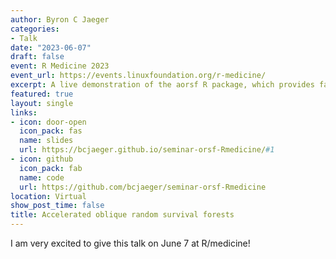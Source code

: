 ```yaml
---
author: Byron C Jaeger
categories:
- Talk
date: "2023-06-07"
draft: false
event: R Medicine 2023
event_url: https://events.linuxfoundation.org/r-medicine/
excerpt: A live demonstration of the aorsf R package, which provides fast routines to fit and interpret oblique random survival forests (RSFs). The talk also provides a light introduction to supervised learning, random forests, and oblique trees.
featured: true
layout: single
links:
- icon: door-open
  icon_pack: fas
  name: slides
  url: https://bcjaeger.github.io/seminar-orsf-Rmedicine/#1
- icon: github
  icon_pack: fab
  name: code
  url: https://github.com/bcjaeger/seminar-orsf-Rmedicine
location: Virtual
show_post_time: false
title: Accelerated oblique random survival forests
---
```


I am very excited to give this talk on June 7 at R/medicine!
